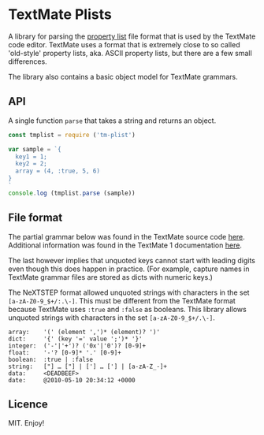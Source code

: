 # TextMate Plists

A library for parsing the [property list][plist] file format that is used by the TextMate code editor. TextMate uses a format that is extremely close to so called 'old-style' property lists, aka. ASCII property lists, but there are a few small differences. 

The library also contains a basic object model for TextMate grammars. 

[plist]: https://en.wikipedia.org/wiki/Property_list


## API

A single function `parse` that takes a string and returns an object. 

```javascript
const tmplist = require ('tm-plist')

var sample = `{
  key1 = 1;
  key2 = 2;
  array = (4, :true, 5, 6)
}
`
console.log (tmplist.parse (sample))
```

## File format

The partial grammar below was found in the TextMate source code [here][source]. Additional information was found in the TextMate 1 documentation [here][tm1].

The last however implies that unquoted keys cannot start with leading digits even though this does happen in practice. (For example, capture names in TextMate grammar files are stored as dicts with numeric keys.) 

The NeXTSTEP format allowed unquoted strings with characters in the set `[a-zA-Z0-9_$+/:.\-]`. This must be different from the TextMate format because TextMate uses `:true` and `:false` as booleans. This library allows unquoted strings with characters in the set `[a-zA-Z0-9_$+/.\-]`. 

```
array:    '(' (element ',')* (element)? ')'
dict:     '{' (key '=' value ';')* '}'
integer:  ('-'|'+')? ('0x'|'0')? [0-9]+
float:    '-'? [0-9]* '.' [0-9]+
boolean:  :true | :false
string:   ["] … ["] | ['] … ['] | [a-zA-Z_-]+
data:     <DEADBEEF>
date:     @2010-05-10 20:34:12 +0000
```


[source]: https://github.com/textmate/textmate/blob/master/Frameworks/plist/src/ascii.rl
[tm1]: https://macromates.com/manual/en/appendix#property_list_format


## Licence

MIT. Enjoy!